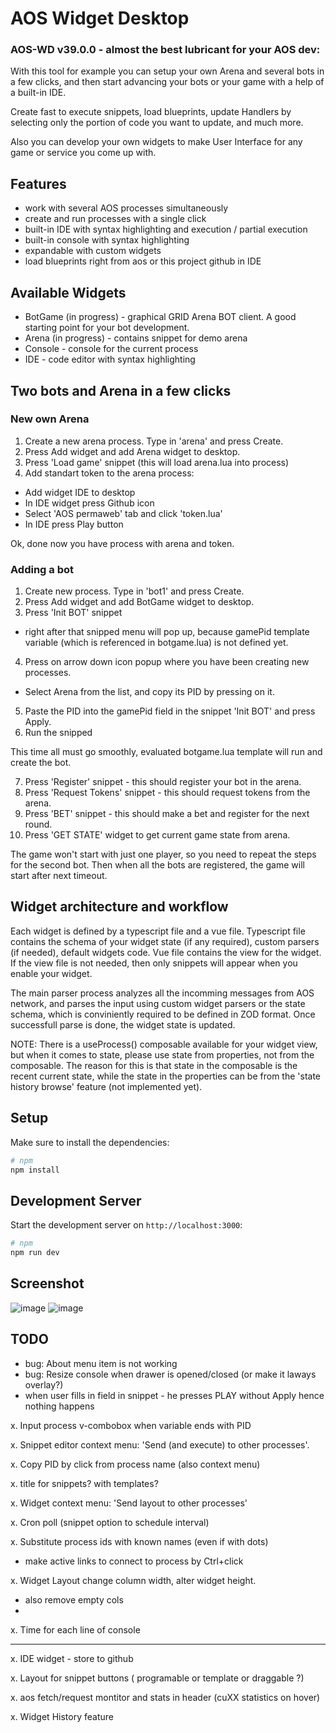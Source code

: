 # AOS Widget Desktop

### AOS-WD v39.0.0 - almost the best lubricant for your AOS dev:

With this tool for example you can setup your own Arena and several bots in a few clicks,
and then start advancing your bots or your game with a help of a built-in IDE.

Create fast to execute snippets, load blueprints, update Handlers by selecting only
the portion of code you want to update, and much more.

Also you can develop your own widgets to make User Interface for any game or service you come up with.

## Features

- work with several AOS processes simultaneously
- create and run processes with a single click
- built-in IDE with syntax highlighting and execution / partial execution
- built-in console with syntax highlighting
- expandable with custom widgets
- load blueprints right from aos or this project github in IDE

## Available Widgets

- BotGame (in progress) - graphical GRID Arena BOT client. A good starting point for your bot development.
- Arena (in progress) - contains snippet for demo arena
- Console - console for the current process
- IDE - code editor with syntax highlighting


## Two bots and Arena in a few clicks

### New own Arena

1. Create a new arena process. Type in 'arena' and press Create.
2. Press Add widget and add Arena widget to desktop.
3. Press 'Load game' snippet (this will load arena.lua into process)
4. Add standart token to the arena process:
 - Add widget IDE to desktop
 - In IDE widget press Github icon
 - Select 'AOS permaweb' tab and click 'token.lua'
 - In IDE press Play button

Ok, done now you have process with arena and token.

### Adding a bot

1. Create new process. Type in 'bot1' and press Create.
2. Press Add widget and add BotGame widget to desktop.
3. Press 'Init BOT' snippet
 - right after that snipped menu will pop up, because gamePid template variable
 (which is referenced in botgame.lua) is not defined yet.
4. Press on arrow down icon popup where you have been creating new processes.
 - Select Arena from the list, and copy its PID by pressing on it.
5. Paste the PID into the gamePid field in the snippet 'Init BOT' and press Apply.
6. Run the snipped

This time all must go smoothly, evaluated botgame.lua template will run and create the bot.

7. Press 'Register' snippet - this should register your bot in the arena.
8. Press 'Request Tokens' snippet - this should request tokens from the arena.
9. Press 'BET' snippet - this should make a bet and register for the next round.
10. Press 'GET STATE' widget to get current game state from arena.

The game won't start with just one player, so you need to repeat the steps for the second bot.
Then when all the bots are registered, the game will start after next timeout.

## Widget architecture and workflow

Each widget is defined by a typescript file and a vue file. Typescript file contains the
schema of your widget state (if any required), custom parsers (if needed), default widgets code. Vue file contains the view for the widget. If the view file is not needed, then only snippets will
appear when you enable your widget.

The main parser process analyzes all the incomming messages from AOS network,
and parses the input using custom widget parsers or the state schema, which is conviniently
required to be defined in ZOD format. Once successfull parse is done, the widget state is updated.

NOTE: There is a useProcess() composable available for your widget view, but when it comes to
state, please use state from properties, not from the composable. The reason for this is
that state in the composable is the recent current state, while the state in the properties
can be from the 'state history browse' feature (not implemented yet).


## Setup

Make sure to install the dependencies:

```bash
# npm
npm install
```

## Development Server

Start the development server on `http://localhost:3000`:

```bash
# npm
npm run dev
```

## Screenshot

![image](https://github.com/tsol/aos-wd/assets/1220139/fe73990a-0969-46d6-b596-f9947863704a)
![image](https://github.com/tsol/aos-wd/assets/1220139/84c9ae8f-5f42-4b4e-801e-28d63d8eec62)


## TODO

- bug: About menu item is not working
- bug: Resize console when drawer is opened/closed (or make it laways overlay?)
- when user fills in field in snippet - he presses PLAY without Apply hence nothing happens

x. Input process v-combobox when variable ends with PID

x. Snippet editor context menu: 'Send (and execute) to other processes'. 

x. Copy PID by click from process name (also context menu)

x. title for snippets? with templates?

x. Widget context menu: 'Send layout to other processes'

x. Cron poll (snippet option to schedule interval)

x. Substitute process ids with known names (even if with dots)
 - make active links to connect to process by Ctrl+click

x. Widget Layout change column width, alter widget height.
 - also remove empty cols
 - 

x. Time for each line of console


---

x. IDE widget - store to github

x. Layout for snippet buttons ( programable or template or draggable ?)

x. aos fetch/request montitor and stats in header (cuXX statistics on hover)

x. Widget History feature



